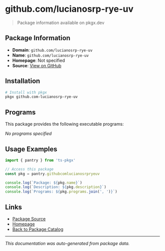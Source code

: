 # github.com/lucianosrp-rye-uv

> Package information available on pkgx.dev

## Package Information

- **Domain**: `github.com/lucianosrp-rye-uv`
- **Name**: `github.com/lucianosrp-rye-uv`
- **Homepage**: Not specified
- **Source**: [View on GitHub](https://github.com/pkgxdev/pantry/tree/main/projects/github.com/lucianosrp-rye-uv/package.yml)

## Installation

```bash
# Install with pkgx
pkgx github.com-lucianosrp-rye-uv
```

## Programs

This package provides the following executable programs:

*No programs specified*

## Usage Examples

```typescript
import { pantry } from 'ts-pkgx'

// Access this package
const pkg = pantry.githubcomlucianosrpryeuv

console.log(`Package: ${pkg.name}`)
console.log(`Description: ${pkg.description}`)
console.log(`Programs: ${pkg.programs.join(', ')}`)
```

## Links

- [Package Source](https://github.com/pkgxdev/pantry/tree/main/projects/github.com/lucianosrp-rye-uv/package.yml)
- [Homepage](#)
- [Back to Package Catalog](../package-catalog.md)

---

*This documentation was auto-generated from package data.*
